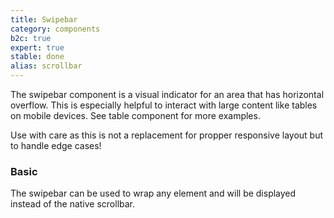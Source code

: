 ```yaml
---
title: Swipebar
category: components
b2c: true
expert: true
stable: done
alias: scrollbar
---
```


The swipebar component is a visual indicator for an area that has horizontal overflow. This is especially helpful to interact with large content like tables on mobile devices. See table component for more examples.

Use with care as this is not a replacement for propper responsive layout but to handle edge cases!

### Basic

The swipebar can be used to wrap any element and will be displayed instead of the native scrollbar.

<!-- example(swipebar) -->

